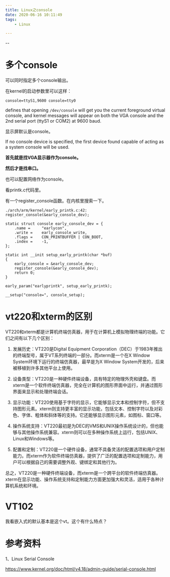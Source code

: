 ```yaml
---
title: Linux之console
date: 2020-06-16 10:11:49
tags:
	- Linux

---
```


--

# 多个console

可以同时指定多个console输出。

在kernel的启动参数里可以这样：

```
console=ttyS1,9600 console=tty0
```

defines that opening `/dev/console` will get you the current foreground virtual console, and kernel messages will appear on both the VGA console and the 2nd serial port (ttyS1 or COM2) at 9600 baud.

显示屏默认是console。

If no console device is specified, the first device found capable of acting as a system console will be used. 

**首先就是找VGA显示器作为console。**

**然后才是找串口。**

也可以配置网络作为console。

看printk.c代码里。

有一个register_console函数。在内核里搜索一下。

```
./arch/arm/kernel/early_printk.c:42:    register_console(&early_console_dev);
```

```
static struct console early_console_dev = {
	.name =		"earlycon",
	.write =	early_console_write,
	.flags =	CON_PRINTBUFFER | CON_BOOT,
	.index =	-1,
};

static int __init setup_early_printk(char *buf)
{
	early_console = &early_console_dev;
	register_console(&early_console_dev);
	return 0;
}

early_param("earlyprintk", setup_early_printk);

```

```
__setup("console=", console_setup);
```



# vt220和xterm的区别

VT220和xterm都是计算机终端仿真器，用于在计算机上模拟物理终端的功能。它们之间有以下几个区别：

1. 发展历史：VT220是Digital Equipment Corporation（DEC）于1983年推出的终端型号，属于VT系列终端的一部分。而xterm是一个在X Window System环境下运行的终端仿真器，最早是为X Window System开发的，后来被移植到许多其他平台上使用。

2. 设备类型：VT220是一种硬件终端设备，具有特定的物理外壳和键盘。而xterm是一个软件终端仿真器，完全在计算机的图形界面中运行，并通过图形界面来显示和处理终端会话。

3. 显示功能：VT220使用基于字符的显示，它能够显示文本和控制字符，但不支持图形元素。xterm则支持更丰富的显示功能，包括文本、控制字符以及对彩色、字体、粗体和斜体等的支持。它还能够显示图形元素，如图标、窗口等。

4. 操作系统支持：VT220最初是为DEC的VMS和UNIX操作系统设计的，但也能够与其他操作系统兼容。xterm则可以在多种操作系统上运行，包括UNIX、Linux和Windows等。

5. 配置和定制：VT220是一个硬件设备，通常不具备灵活的配置选项和用户定制能力。而xterm作为软件终端仿真器，提供了广泛的配置选项和定制能力，用户可以根据自己的需要调整外观、键绑定和其他行为。

总之，VT220是一种硬件终端设备，而xterm是一个跨平台的软件终端仿真器。xterm在显示功能、操作系统支持和定制能力方面更加强大和灵活，适用于各种计算机系统和环境。



# VT102

我看嵌入式的默认基本是这个vt。这个有什么特点？



# 参考资料

1、Linux Serial Console

https://www.kernel.org/doc/html/v4.18/admin-guide/serial-console.html